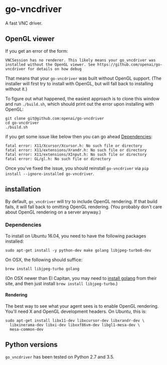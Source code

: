 # go-vncdriver

A fast VNC driver.

## OpenGL viewer

If you get an error of the form:

```VNCSession has no renderer. This likely means your go_vncdriver was installed without the OpenGL viewer. See https://github.com/openai/go-vncdriver for details on how debug```

That means that your `go-vncdriver` was built without OpenGL
support. (The installer will first try to install with OpenGL, but
will fall back to installing without it.)

To figure out what happened, the easiest approach is to clone this
window and run `./build.sh`, which should print out the error upon
installing with OpenGL:

```
git clone git@github.com:openai/go-vncdriver
cd go-vncdriver
./build.sh
```

if you get some issue like below then you can go ahead [Dependencies](https://github.com/baoblackcoal/go-vncdriver#dependencies):
```
fatal error: X11/Xcursor/Xcursor.h: No such file or directory
fatal error: X11/extensions/Xrandr.h: No such file or directory
fatal error: X11/extensions/XInput.h: No such file or directory
fatal error: GL/gl.h: No such file or directory
```

Once you've fixed the issue, you should reinstall `go-vncdriver` via
`pip install --ignore-installed go-vncdriver`.

## installation

By default, `go_vncdriver` will try to include OpenGL rendering. If
that build fails, it will fall back to omitting OpenGL rendering. (You
probably don't care about OpenGL rendering on a server anyway.)

### Dependencies

To install on Ubuntu 16.04, you need to have the following packages
installed:

```
sudo apt-get install -y python-dev make golang libjpeg-turbo8-dev
```

On OSX, the following should suffice:

```
brew install libjpeg-turbo golang
```

(On OSX newer than El Capitan, you may need to
[install golang](https://golang.org/doc/install) from their site, and
then just install `brew install libjpeg-turbo`.)

#### Rendering

The best way to see what your agent sees is to enable OpenGL
rendering. You'll need X and OpenGL development headers. On Ubuntu,
this is:

```
sudo apt-get install libx11-dev libxcursor-dev libxrandr-dev \
  libxinerama-dev libxi-dev libxxf86vm-dev libgl1-mesa-dev \
  mesa-common-dev
```

## Python versions

`go_vncdriver` has been tested on Python 2.7 and 3.5.
